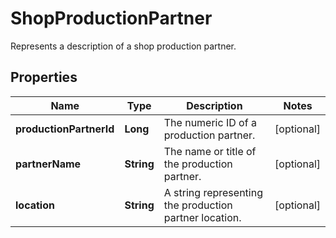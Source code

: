

# ShopProductionPartner

Represents a description of a shop production partner.

## Properties

Name | Type | Description | Notes
------------ | ------------- | ------------- | -------------
**productionPartnerId** | **Long** | The numeric ID of a production partner. |  [optional]
**partnerName** | **String** | The name or title of the production partner. |  [optional]
**location** | **String** | A string representing the production partner location. |  [optional]



